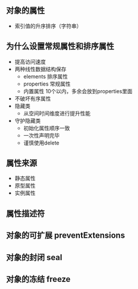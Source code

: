 ## 对象的属性
- 索引值的升序排序（字符串）
## 为什么设置常规属性和排序属性
- 提高访问速度
- 两种线性数据结构保存
  - elements 排序属性
  - properties 常规属性
  - 内置属性 10个以内，多余会放到properties里面
- 不破坏有序属性 
- 隐藏类
  - 从空间时间维度进行提升性能
- 守护隐藏类
  - 初始化属性顺序一致 
  - 一次性声明完毕
  - 谨慎使用delete
## 属性来源
- 静态属性
- 原型属性
- 实例属性
## 属性描述符
## 对象的可扩展 preventExtensions
## 对象的封闭 seal
## 对象的冻结 freeze